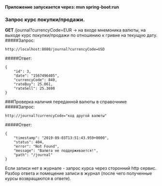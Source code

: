 **Приложение запускаeтся через:  mvn spring-boot:run**

### Запрос курс покупки/продажи. 
**GET** /journal?currencyCode=EUR -> на входе мнемоника валюты, на выходе  курс покупки/продажи по отношению к гривне на текущую дату.
#####Запрос:
~~~
http://localhost:8080/journal?currencyCode=USD
~~~
#####Ответ:
~~~
{
    "id": 3,
    "date": "1567496405",
    "currencyCode": 840,
    "rateBuy": 25.061,
    "rateSell": 25.3698
}
~~~
###Проверка наличия переданной валюты в справочнике
#####Запрос:
~~~
http://journal?currencyCode="код другой валюты" 
~~~
#####Ответ:
~~~
{
    "timestamp": "2019-09-03T13:51:43.959+0000",
    "status": 404,
    "error": "Not Found",
    "message": "Валюта не поддерживается!",
    "path": "/journal"
}
~~~

Если записи нет в журнале - запрос курса через сторонний http сервис. Разбор ответа и помещение записи в журнал (после чего полученные курсы возвращаются в ответе).